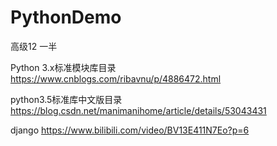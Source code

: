 # PythonDemo
高级12  一半


Python 3.x标准模块库目录
https://www.cnblogs.com/ribavnu/p/4886472.html


python3.5标准库中文版目录
https://blog.csdn.net/manimanihome/article/details/53043431

django
https://www.bilibili.com/video/BV13E411N7Eo?p=6